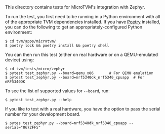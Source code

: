 <!--- Licensed to the Apache Software Foundation (ASF) under one -->
<!--- or more contributor license agreements.  See the NOTICE file -->
<!--- distributed with this work for additional information -->
<!--- regarding copyright ownership.  The ASF licenses this file -->
<!--- to you under the Apache License, Version 2.0 (the -->
<!--- "License"); you may not use this file except in compliance -->
<!--- with the License.  You may obtain a copy of the License at -->

<!---   http://www.apache.org/licenses/LICENSE-2.0 -->

<!--- Unless required by applicable law or agreed to in writing, -->
<!--- software distributed under the License is distributed on an -->
<!--- "AS IS" BASIS, WITHOUT WARRANTIES OR CONDITIONS OF ANY -->
<!--- KIND, either express or implied.  See the License for the -->
<!--- specific language governing permissions and limitations -->
<!--- under the License. -->

This directory contains tests for MicroTVM's integration with Zephyr.

To run the test, you first need to be running in a Python environment with
all of the appropriate TVM dependencies installed. If you have [Poetry](https://python-poetry.org/)
installed, you can do the following to get an appropriately-configured Python
environment:

```
$ cd tvm/apps/microtvm/
$ poetry lock && poetry install && poetry shell
```

You can then run this test (either on real hardware or on a QEMU-emulated
device) using:

```
$ cd tvm/tests/micro/zephyr
$ pytest test_zephyr.py --board=qemu_x86       # For QEMU emulation
$ pytest test_zephyr.py --board=nrf5340dk_nrf5340_cpuapp  # For nRF5340DK
```

To see the list of supported values for `--board`, run:
```
$ pytest test_zephyr.py --help
```

If you like to test with a real hardware, you have the option to pass the serial number
for your development board.
```
$ pytes test_zephyr.py --board=nrf5340dk_nrf5340_cpuapp --serial="0672FF5"
```
